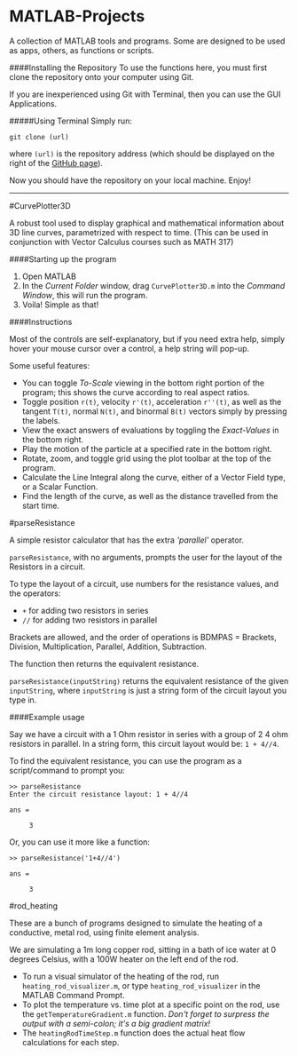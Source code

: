 MATLAB-Projects
===============

A collection of MATLAB tools and programs. Some are designed to be used as apps, others, as functions or scripts.

####Installing the Repository
To use the functions here, you must first clone the repository onto your computer using Git.

If you are inexperienced using Git with Terminal, then you can use the GUI Applications.

#####Using Terminal
Simply run:

`git clone (url)`

where `(url)` is the repository address (which should be displayed on the right of the [GitHub page](https://github.com/Fizz-2013/MATLAB-Projects)).

Now you should have the repository on your local machine. Enjoy!


- - -
#CurvePlotter3D

A robust tool used to display graphical and mathematical information about 3D line curves, parametrized with respect to time. (This can be used in conjunction with Vector Calculus courses such as MATH 317)

####Starting up the program

1. Open MATLAB
2. In the *Current Folder* window, drag `CurvePlotter3D.m` into the *Command Window*, this will run the program.
3. Voila! Simple as that!


####Instructions

Most of the controls are self-explanatory, but if you need extra help, simply hover your mouse cursor over a control, a help string will pop-up.

Some useful features:
- You can toggle *To-Scale* viewing in the bottom right portion of the program; this shows the curve according to real aspect ratios.
- Toggle position `r(t)`, velocity `r'(t)`, acceleration `r''(t)`, as well as the tangent `T(t)`, normal `N(t)`, and binormal `B(t)` vectors simply by pressing the labels.
- View the exact answers of evaluations by toggling the *Exact-Values* in the bottom right.
- Play the motion of the particle at a specified rate in the bottom right.
- Rotate, zoom, and toggle grid using the plot toolbar at the top of the program.
- Calculate the Line Integral along the curve, either of a Vector Field type, or a Scalar Function.
- Find the length of the curve, as well as the distance travelled from the start time.


#parseResistance

A simple resistor calculator that has the extra *'parallel'* operator.

`parseResistance`, with no arguments, prompts the user for the layout of the Resistors in a circuit.

To type the layout of a circuit, use numbers for the resistance values, and the operators:
- `+` for adding two resistors in series
- `//` for adding two resistors in parallel

Brackets are allowed, and the order of operations is BDMPAS = Brackets, Division, Multiplication, Parallel, Addition, Subtraction.

The function then returns the equivalent resistance.

`parseResistance(inputString)` returns the equivalent resistance of the given `inputString`, where `inputString` is just a string form of the circuit layout you type in.

####Example usage

Say we have a circuit with a 1 Ohm resistor in series with a group of 2 4 ohm resistors in parallel.
In a string form, this circuit layout would be: `1 + 4//4`.

To find the equivalent resistance, you can use the program as a script/command to prompt you:

    >> parseResistance
    Enter the circuit resistance layout: 1 + 4//4
    
    ans =
    
         3
      
Or, you can use it more like a function:

    >> parseResistance('1+4//4')
    
    ans =
    
         3
    

#rod_heating

These are a bunch of programs designed to simulate the heating of a conductive, metal rod, using finite element analysis.

We are simulating a 1m long copper rod, sitting in a bath of ice water at 0 degrees Celsius, with a 100W heater on the left end of the rod.

- To run a visual simulator of the heating of the rod, run `heating_rod_visualizer.m`, or type `heating_rod_visualizer` in the MATLAB Command Prompt.
- To plot the temperature vs. time plot at a specific point on the rod, use the `getTemperatureGradient.m` function. *Don't forget to surpress the output with a semi-colon; it's a big gradient matrix!*
- The `heatingRodTimeStep.m` function does the actual heat flow calculations for each step.
